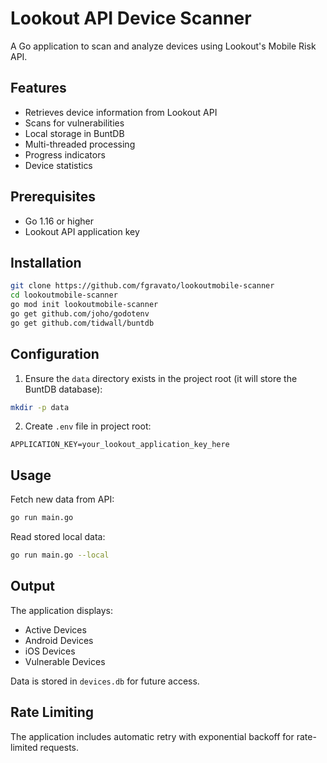 # Lookout API Device Scanner

A Go application to scan and analyze devices using Lookout's Mobile Risk API.

## Features

- Retrieves device information from Lookout API
- Scans for vulnerabilities
- Local storage in BuntDB
- Multi-threaded processing
- Progress indicators
- Device statistics

## Prerequisites

- Go 1.16 or higher
- Lookout API application key

## Installation

```bash
git clone https://github.com/fgravato/lookoutmobile-scanner
cd lookoutmobile-scanner
go mod init lookoutmobile-scanner
go get github.com/joho/godotenv
go get github.com/tidwall/buntdb
```

## Configuration

1. Ensure the `data` directory exists in the project root (it will store the BuntDB database):
```bash
mkdir -p data
```

2. Create `.env` file in project root:
```
APPLICATION_KEY=your_lookout_application_key_here
```

## Usage

Fetch new data from API:
```bash
go run main.go
```

Read stored local data:
```bash
go run main.go --local
```

## Output

The application displays:
- Active Devices
- Android Devices
- iOS Devices
- Vulnerable Devices

Data is stored in `devices.db` for future access.

## Rate Limiting

The application includes automatic retry with exponential backoff for rate-limited requests.
